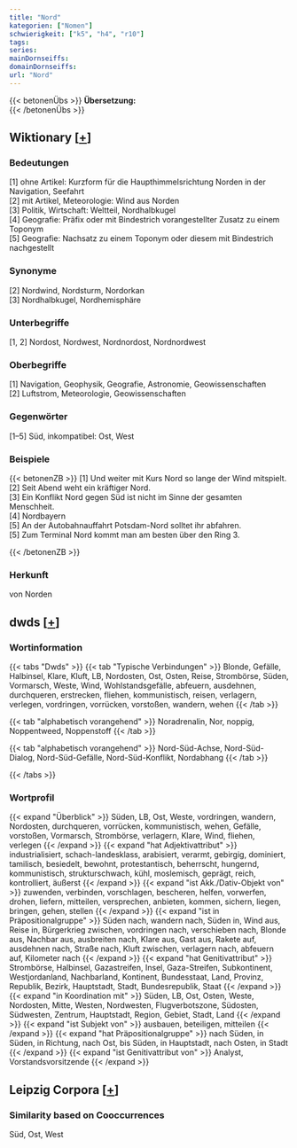 ```yaml
---
title: "Nord"
kategorien: ["Nomen"]
schwierigkeit: ["k5", "h4", "r10"]
tags:
series:
mainDornseiffs:
domainDornseiffs:
url: "Nord"
---
```


{{< betonenÜbs >}}
**Übersetzung:**  
{{< /betonenÜbs >}}

## Wiktionary [[+](https://de.wiktionary.org/wiki/Nord)]

### Bedeutungen
[1] ohne Artikel: Kurzform für die Haupthimmelsrichtung Norden in der Navigation, Seefahrt  
[2] mit Artikel, Meteorologie: Wind aus Norden  
[3] Politik, Wirtschaft: Weltteil, Nordhalbkugel  
[4] Geografie: Präfix oder mit Bindestrich vorangestellter Zusatz zu einem Toponym  
[5] Geografie: Nachsatz zu einem Toponym oder diesem mit Bindestrich nachgestellt  

### Synonyme
[2] Nordwind, Nordsturm, Nordorkan  
[3] Nordhalbkugel, Nordhemisphäre  

### Unterbegriffe
[1, 2] Nordost, Nordwest, Nordnordost, Nordnordwest  

### Oberbegriffe
[1] Navigation, Geophysik, Geografie, Astronomie, Geowissenschaften  
[2] Luftstrom, Meteorologie, Geowissenschaften  

### Gegenwörter
[1–5] Süd, inkompatibel: Ost, West  

### Beispiele
{{< betonenZB >}}
[1] Und weiter mit Kurs Nord so lange der Wind mitspielt.  
[2] Seit Abend weht ein kräftiger Nord.  
[3] Ein Konflikt Nord gegen Süd ist nicht im Sinne der gesamten Menschheit.  
[4] Nordbayern  
[5] An der Autobahnauffahrt Potsdam-Nord solltet ihr abfahren.  
[5] Zum Terminal Nord kommt man am besten über den Ring 3.  

{{< /betonenZB >}}
### Herkunft
von Norden  



## dwds [[+](https://www.dwds.de/wb/Nord)]

### Wortinformation
{{< tabs "Dwds" >}}
{{< tab "Typische Verbindungen" >}}
Blonde, Gefälle, Halbinsel, Klare, Kluft, LB, Nordosten, Ost, Osten, Reise, Strombörse, Süden, Vormarsch, Weste, Wind, Wohlstandsgefälle, abfeuern, ausdehnen, durchqueren, erstrecken, fliehen, kommunistisch, reisen, verlagern, verlegen, vordringen, vorrücken, vorstoßen, wandern, wehen
{{< /tab >}}

{{< tab "alphabetisch vorangehend" >}}
Noradrenalin, Nor, noppig, Noppentweed, Noppenstoff
{{< /tab >}}

{{< tab "alphabetisch vorangehend" >}}
Nord-Süd-Achse, Nord-Süd-Dialog, Nord-Süd-Gefälle, Nord-Süd-Konflikt, Nordabhang
{{< /tab >}}

{{< /tabs >}}

### Wortprofil
{{< expand "Überblick" >}} Süden, LB, Ost, Weste, vordringen, wandern, Nordosten, durchqueren, vorrücken, kommunistisch, wehen, Gefälle, vorstoßen, Vormarsch, Strombörse, verlagern, Klare, Wind, fliehen, verlegen {{< /expand >}}
{{< expand "hat Adjektivattribut" >}} industrialisiert, schach-landesklass, arabisiert, verarmt, gebirgig, dominiert, tamilisch, besiedelt, bewohnt, protestantisch, beherrscht, hungernd, kommunistisch, strukturschwach, kühl, moslemisch, geprägt, reich, kontrolliert, äußerst {{< /expand >}}
{{< expand "ist Akk./Dativ-Objekt von" >}} zuwenden, verbinden, vorschlagen, bescheren, helfen, vorwerfen, drohen, liefern, mitteilen, versprechen, anbieten, kommen, sichern, liegen, bringen, gehen, stellen {{< /expand >}}
{{< expand "ist in Präpositionalgruppe" >}} Süden nach, wandern nach, Süden in, Wind aus, Reise in, Bürgerkrieg zwischen, vordringen nach, verschieben nach, Blonde aus, Nachbar aus, ausbreiten nach, Klare aus, Gast aus, Rakete auf, ausdehnen nach, Straße nach, Kluft zwischen, verlagern nach, abfeuern auf, Kilometer nach {{< /expand >}}
{{< expand "hat Genitivattribut" >}} Strombörse, Halbinsel, Gazastreifen, Insel, Gaza-Streifen, Subkontinent, Westjordanland, Nachbarland, Kontinent, Bundesstaat, Land, Provinz, Republik, Bezirk, Hauptstadt, Stadt, Bundesrepublik, Staat {{< /expand >}}
{{< expand "in Koordination mit" >}} Süden, LB, Ost, Osten, Weste, Nordosten, Mitte, Westen, Nordwesten, Flugverbotszone, Südosten, Südwesten, Zentrum, Hauptstadt, Region, Gebiet, Stadt, Land {{< /expand >}}
{{< expand "ist Subjekt von" >}} ausbauen, beteiligen, mitteilen {{< /expand >}}
{{< expand "hat Präpositionalgruppe" >}} nach Süden, in Süden, in Richtung, nach Ost, bis Süden, in Hauptstadt, nach Osten, in Stadt {{< /expand >}}
{{< expand "ist Genitivattribut von" >}} Analyst, Vorstandsvorsitzende {{< /expand >}}

## Leipzig Corpora [[+](https://corpora.uni-leipzig.de/en/res?word=Nord&corpusId=deu_newscrawl-public_2018)]


### Similarity based on Cooccurrences
Süd, Ost, West

